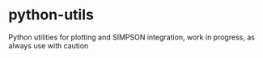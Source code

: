 # python-utils
Python utilities for plotting and SIMPSON integration, work in progress, as always use with caution
